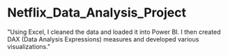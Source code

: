 # Netflix_Data_Analysis_Project
"Using Excel, I cleaned the data and loaded it into Power BI. I then created DAX (Data Analysis Expressions) measures and developed various visualizations."
